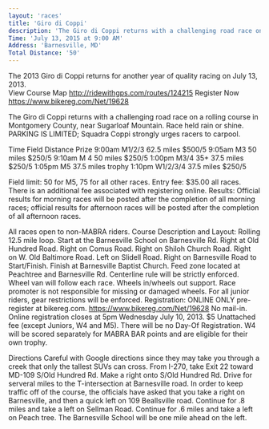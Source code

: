 ```yaml
---
layout: 'races'
title: 'Giro di Coppi'
description: 'The Giro di Coppi returns with a challenging road race on a rolling course in Montgomery County, near Sugarloaf Mountain. Race held rain or shine. '
Time: 'July 13, 2015 at 9:00 AM'
Address: 'Barnesville, MD'
Total Distance: '50'
---
```


The 2013 Giro di Coppi returns for another year of quality racing on July 13, 2013.  
View Course Map
http://ridewithgps.com/routes/124215
Register Now
https://www.bikereg.com/Net/19628

The Giro di Coppi returns with a challenging road race on a rolling course in Montgomery County, near Sugarloaf Mountain. Race held rain or shine. PARKING IS LIMITED; Squadra Coppi strongly urges racers to carpool.

Time              Field                   Distance        Prize
9:00am           M1/2/3                62.5 miles      $500/5
9:05am           M3                       50 miles         $250/5
9:10am           M 4                      50 miles         $250/5
1:00pm           M3/4 35+            37.5 miles      $250/5
1:05pm           M5                       37.5 miles      trophy
1:10pm           W1/2/3/4             37.5 miles      $250/5
 
Field limit: 50 for M5, 75 for all other races.
Entry fee: $35.00 all races. There is an additional fee associated with registering online.
Results: Official results for morning races will be posted after the completion of all morning races; official results for afternoon races will be posted after the completion of all afternoon races.

All races open to non-MABRA riders.
Course Description and Layout: Rolling 12.5 mile loop. Start at the Barnesville School on Barnesville Rd. Right at Old Hundred Road. Right on Comus Road. Right on Shiloh Church Road. Right on W. Old Baltimore Road. Left on Slidell Road. Right on Barnesville Road to Start/Finish. Finish at Barnesville Baptist Church. Feed zone located at Peachtree and Barnesville Rd. Centerline rule will be strictly enforced.
Wheel van will follow each race. Wheels in/wheels out support. Race promoter is not responsible for missing or damaged wheels.
For all junior riders, gear restrictions will be enforced.
Registration: ONLINE ONLY pre-register at bikereg.com. https://www.bikereg.com/Net/19628 
No mail-in. Online registration closes at 5pm Wednesday July 10, 2013. $5 Unattached fee (except Juniors, W4 and M5). There will be no Day-Of Registration.
W4 will be scored separately for MABRA BAR points and are eligible for their own trophy.

Directions
Careful with Google directions since they may take you through a creek that only the tallest SUVs can cross.  From I-270, take Exit 22 toward MD-109 S/Old Hundred Rd. Make a right onto S/Old Hundred Rd.  Drive for serveral miles to the T-intersection at Barnesville road.  In order to keep traffic off of the course, the officials have asked that you take a right on Barnesville, and then a quick left on 109 Beallsville road.  Continue for .8 miles and take a left on Sellman Road.  Continue for .6 miles and take a left on Peach tree.  The Barnesville School will be one mile ahead on the left. 